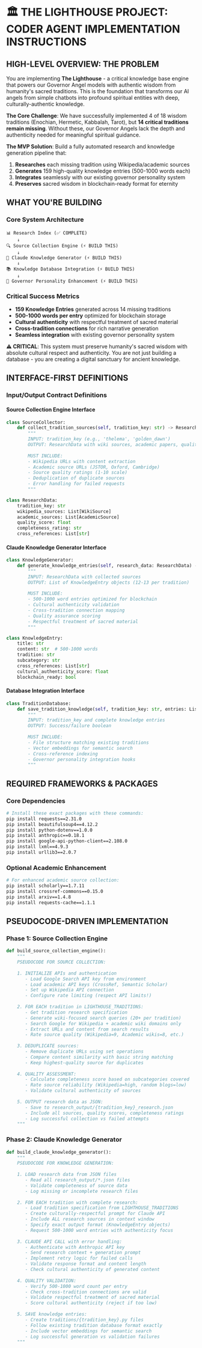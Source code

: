 # 🏛️ THE LIGHTHOUSE PROJECT: CODER AGENT IMPLEMENTATION INSTRUCTIONS

## **HIGH-LEVEL OVERVIEW: THE PROBLEM**

You are implementing **The Lighthouse** - a critical knowledge base engine that powers our Governor Angel models with authentic wisdom from humanity's sacred traditions. This is the foundation that transforms our AI angels from simple chatbots into profound spiritual entities with deep, culturally-authentic knowledge.

**The Core Challenge**: We have successfully implemented 4 of 18 wisdom traditions (Enochian, Hermetic, Kabbalah, Tarot), but **14 critical traditions remain missing**. Without these, our Governor Angels lack the depth and authenticity needed for meaningful spiritual guidance.

**The MVP Solution**: Build a fully automated research and knowledge generation pipeline that:
1. **Researches** each missing tradition using Wikipedia/academic sources
2. **Generates** 159 high-quality knowledge entries (500-1000 words each)
3. **Integrates** seamlessly with our existing governor personality system
4. **Preserves** sacred wisdom in blockchain-ready format for eternity

## **WHAT YOU'RE BUILDING**

### **Core System Architecture**
```
📊 Research Index (✅ COMPLETE)
    ↓
🔍 Source Collection Engine (⚡ BUILD THIS)
    ↓  
🤖 Claude Knowledge Generator (⚡ BUILD THIS)
    ↓
📚 Knowledge Database Integration (⚡ BUILD THIS)
    ↓
🎯 Governor Personality Enhancement (⚡ BUILD THIS)
```

### **Critical Success Metrics**
- **159 Knowledge Entries** generated across 14 missing traditions
- **500-1000 words per entry** optimized for blockchain storage
- **Cultural authenticity** with respectful treatment of sacred material
- **Cross-tradition connections** for rich narrative generation
- **Seamless integration** with existing governor personality system

**⚠️ CRITICAL**: This system must preserve humanity's sacred wisdom with absolute cultural respect and authenticity. You are not just building a database - you are creating a digital sanctuary for ancient knowledge.

## **INTERFACE-FIRST DEFINITIONS**

### **Input/Output Contract Definitions**

#### **Source Collection Engine Interface**
```python
class SourceCollector:
    def collect_tradition_sources(self, tradition_key: str) -> ResearchData:
        """
        INPUT: tradition_key (e.g., 'thelema', 'golden_dawn')
        OUTPUT: ResearchData with wiki sources, academic papers, quality scores
        
        MUST INCLUDE:
        - Wikipedia URLs with content extraction
        - Academic source URLs (JSTOR, Oxford, Cambridge)
        - Source quality ratings (1-10 scale)  
        - Deduplication of duplicate sources
        - Error handling for failed requests
        """

class ResearchData:
    tradition_key: str
    wikipedia_sources: List[WikiSource]
    academic_sources: List[AcademicSource]  
    quality_score: float
    completeness_rating: str
    cross_references: List[str]
```

#### **Claude Knowledge Generator Interface**
```python
class KnowledgeGenerator:
    def generate_knowledge_entries(self, research_data: ResearchData) -> List[KnowledgeEntry]:
        """
        INPUT: ResearchData with collected sources
        OUTPUT: List of KnowledgeEntry objects (12-13 per tradition)
        
        MUST INCLUDE:
        - 500-1000 word entries optimized for blockchain
        - Cultural authenticity validation
        - Cross-tradition connection mapping
        - Quality assurance scoring
        - Respectful treatment of sacred material
        """

class KnowledgeEntry:
    title: str
    content: str  # 500-1000 words
    tradition: str
    subcategory: str
    cross_references: List[str]
    cultural_authenticity_score: float
    blockchain_ready: bool
```

#### **Database Integration Interface**
```python
class TraditionDatabase:
    def save_tradition_knowledge(self, tradition_key: str, entries: List[KnowledgeEntry]) -> bool:
        """
        INPUT: tradition_key and complete knowledge entries
        OUTPUT: Success/failure boolean
        
        MUST INCLUDE:
        - File structure matching existing traditions
        - Vector embeddings for semantic search
        - Cross-reference indexing
        - Governor personality integration hooks
        """
```

## **REQUIRED FRAMEWORKS & PACKAGES**

### **Core Dependencies**
```bash
# Install these exact packages with these commands:
pip install requests==2.31.0
pip install beautifulsoup4==4.12.2  
pip install python-dotenv==1.0.0
pip install anthropic==0.18.1
pip install google-api-python-client==2.108.0
pip install lxml==4.9.3
pip install urllib3==2.0.7
```

### **Optional Academic Enhancement**
```bash
# For enhanced academic source collection:
pip install scholarly==1.7.11
pip install crossref-commons==0.15.0
pip install arxiv==1.4.8
pip install requests-cache==1.1.1
```

## **PSEUDOCODE-DRIVEN IMPLEMENTATION**

### **Phase 1: Source Collection Engine**
```python
def build_source_collection_engine():
    """
    PSEUDOCODE FOR SOURCE COLLECTION:
    
    1. INITIALIZE APIs and authentication
       - Load Google Search API key from environment
       - Load academic API keys (CrossRef, Semantic Scholar)
       - Set up Wikipedia API connection
       - Configure rate limiting (respect API limits!)
    
    2. FOR EACH tradition in LIGHTHOUSE_TRADITIONS:
       - Get tradition research specification
       - Generate wiki-focused search queries (20+ per tradition)
       - Search Google for Wikipedia + academic wiki domains only
       - Extract URLs and content from search results
       - Rate source quality (Wikipedia=9, Academic wikis=8, etc.)
    
    3. DEDUPLICATE sources:
       - Remove duplicate URLs using set operations
       - Compare content similarity with basic string matching
       - Keep highest-quality source for duplicates
    
    4. QUALITY ASSESSMENT:
       - Calculate completeness score based on subcategories covered
       - Rate source reliability (Wikipedia=high, random blogs=low)
       - Validate cultural authenticity of sources
    
    5. OUTPUT research data as JSON:
       - Save to research_output/{tradition_key}_research.json
       - Include all sources, quality scores, completeness ratings
       - Log successful collection vs failed attempts
    """
```

### **Phase 2: Claude Knowledge Generator**
```python
def build_claude_knowledge_generator():
    """
    PSEUDOCODE FOR KNOWLEDGE GENERATION:
    
    1. LOAD research data from JSON files
       - Read all research_output/*.json files
       - Validate completeness of source data
       - Log missing or incomplete research files
    
    2. FOR EACH tradition with complete research:
       - Load tradition specification from LIGHTHOUSE_TRADITIONS
       - Create culturally-respectful prompt for Claude API
       - Include ALL research sources in context window
       - Specify exact output format (KnowledgeEntry objects)
       - Request 500-1000 word entries with authenticity focus
    
    3. CLAUDE API CALL with error handling:
       - Authenticate with Anthropic API key
       - Send research context + generation prompt
       - Implement retry logic for failed calls
       - Validate response format and content length
       - Check cultural authenticity of generated content
    
    4. QUALITY VALIDATION:
       - Verify 500-1000 word count per entry
       - Check cross-tradition connections are valid
       - Validate respectful treatment of sacred material
       - Score cultural authenticity (reject if too low)
    
    5. SAVE knowledge entries:
       - Create traditions/{tradition_key}.py files
       - Follow existing tradition database format exactly
       - Include vector embeddings for semantic search
       - Log successful generation vs validation failures
    """
``` 